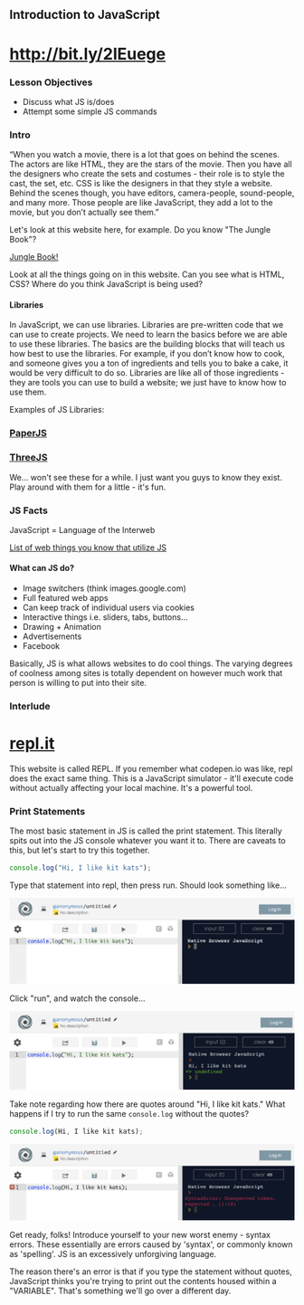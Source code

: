 ## Introduction to JavaScript

<h1><a href="http://bit.ly/2lEuege">http://bit.ly/2lEuege</a></h1>

### Lesson Objectives
- Discuss what JS is/does
- Attempt some simple JS commands

### Intro

“When you watch a movie, there is a lot that goes on behind the scenes. The actors are like HTML, they are the stars of the movie. Then you have all the designers who create the sets and costumes - their role is to style the cast, the set, etc. CSS is like the designers in that they style a website. Behind the scenes though, you have editors, camera-people, sound-people, and many more. Those people are like JavaScript, they add a lot to the movie, but you don’t actually see them.”

Let's look at this website here, for example.  Do you know "The Jungle Book"?

<a href="http://thelawofthejungle.com/">Jungle Book!</a>

Look at all the things going on in this website.  Can you see what is HTML, CSS?  Where do you think JavaScript is being used?

#### Libraries

In JavaScript, we can use libraries. Libraries are pre-written code that we can use to create projects. We need to learn the basics before we are able to use these libraries. The basics are the building blocks that will teach us how best to use the libraries. For example, if you don’t know how to cook, and someone gives you a ton of ingredients and tells you to bake a cake, it would be very difficult to do so. Libraries are like all of those ingredients - they are tools you can use to build a website; we just have to know how to use them.

Examples of JS Libraries: <br>

<h3><a href="http://paperjs.org/">PaperJS</a></h3>
<h3><a href="https://threejs.org/examples/#webgl_camera_cinematic">ThreeJS</a></h3>

We... won't see these for a while.  I just want you guys to know they exist.  Play around with them for a little - it's fun.

### JS Facts

JavaScript = Language of the Interweb

<a href="https://en.wikipedia.org/wiki/JavaScript#Uses_outside_Web_pages">List of web things you know that utilize JS</a>

#### What can JS do?

<ul>
	<li>Image switchers (think images.google.com)</li>
	<li>Full featured web apps</li>
	<li>Can keep track of individual users via cookies</li>
	<li>Interactive things i.e. sliders, tabs, buttons...</li>
	<li>Drawing + Animation</li>
	<li>Advertisements</li>
	<li>Facebook</li>
</ul>

Basically, JS is what allows websites to do cool things.  The varying degrees of coolness among sites is totally dependent on however much work that person is willing to put into their site.

### Interlude

<h1><a href="https://repl.it/languages/javascript" target="_blank">repl.it</a></h1>

This website is called REPL.  If you remember what codepen.io was like, repl does the exact same thing.  This is a JavaScript simulator - it'll execute code without actually affecting your local machine.  It's a powerful tool.

### Print Statements

The most basic statement in JS is called the print statement.  This literally spits out into the JS console whatever you want it to.  There are caveats to this, but let's start to try this together.

```js
console.log("Hi, I like kit kats");
```

Type that statement into repl, then press run.  Should look something like...

<img src="repl.png">

Click "run", and watch the console...

<img src="repl2.png">

Take note regarding how there are quotes around "Hi, I like kit kats."  What happens if I try to run the same `console.log` without the quotes?

```js
console.log(Hi, I like kit kats);
```

<img src="repl3.png">

Get ready, folks!  Introduce yourself to your new worst enemy - syntax errors.  These essentially are errors caused by 'syntax', or commonly known as 'spelling'.  JS is an excessively unforgiving language.  

The reason there's an error is that if you type the statement without quotes, JavaScript thinks you're trying to print out the contents housed within a "VARIABLE".  That's something we'll go over a different day.